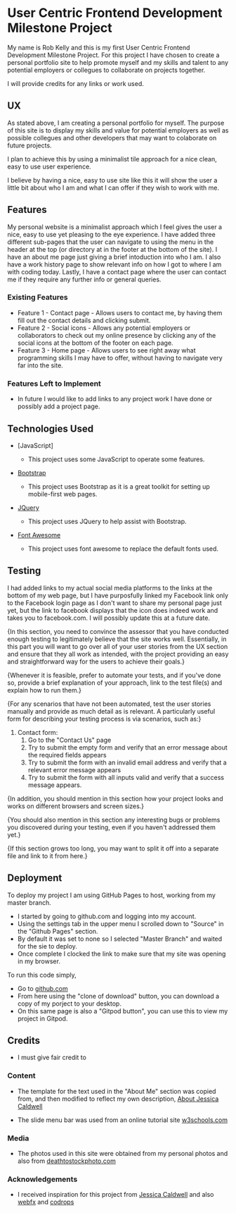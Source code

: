 # User Centric Frontend Development Milestone Project

My name is Rob Kelly and this is my first User Centric Frontend Development Milestone Project.
For this project I have chosen to create a personal portfolio site to help promote myself and
my skills and talent to any potential employers or collegues to collaborate on projects together.
 
I will provide credits for any links or work used.

## UX

As stated above, I am creating a personal portfolio for myself. The purpose of this site is to display my skills and value for
potential employers as well as possible collegues and other developers that may want to colaborate on future projects.

I plan to achieve this by using a minimalist tile approach for a nice clean, easy to use user experience.

I believe by having a nice, easy to use site like this it will show the user a little bit about who I am and what I can offer if they wish to work with me.

## Features

My personal website is a minimalist approach which I feel gives the user a nice, easy to use yet pleasing to the eye experience. I have added three different sub-pages that the user can navigate to using the menu in the header at the top (or directory at in the footer at the bottom of the site).
I have an about me page just giving a brief intoduction into who I am. I also have a work history page to show relevant info on how I got to where I am with coding today. Lastly, I have a contact page where the user can contact me if they require any further info or general queries. 

### Existing Features
* Feature 1 - Contact page - Allows users to contact me, by having them fill out the contact details and clicking submit.
* Feature 2 - Social icons - Allows any potential employers or collaborators to check out my online presence by clicking any of the social icons at the bottom of the footer on each page.
* Feature 3 - Home page - Allows users to see right away what programming skills I may have to offer, without having to navigate very far into the site.

### Features Left to Implement

* In future I would like to add links to any project work I have done or possibly add a project page.

## Technologies Used

* [JavaScript]

    * This project uses some JavaScript to operate some features.

* [Bootstrap](https://getbootstrap.com/docs/4.4/layout/overview/)

    * This project uses Bootstrap as it is a great toolkit for setting up mobile-first web pages.

* [JQuery](https://jquery.com/)

    * This project uses JQuery to help assist with Bootstrap.

* [Font Awesome](https://fontawesome.com/)

    * This project uses font awesome to replace the default fonts used.

## Testing

I had added links to my actual social media platforms to the links at the bottom of my web page, but I have purposfully linked my Facebook link  only to the Facebook login page as I don't want to share my personal page just yet, but the link to facebook displays that the icon does indeed work and takes you to facebook.com. I will possibly update this at a future date. 

{In this section, you need to convince the assessor that you have conducted enough testing to legitimately believe that the site works well. Essentially, in this part you will want to go over all of your user stories from the UX section and ensure that they all work as intended, with the project providing an easy and straightforward way for the users to achieve their goals.}

{Whenever it is feasible, prefer to automate your tests, and if you've done so, provide a brief explanation of your approach, link to the test file(s) and explain how to run them.}

{For any scenarios that have not been automated, test the user stories manually and provide as much detail as is relevant. A particularly useful form for describing your testing process is via scenarios, such as:}

1. Contact form:
    1. Go to the "Contact Us" page
    2. Try to submit the empty form and verify that an error message about the required fields appears
    3. Try to submit the form with an invalid email address and verify that a relevant error message appears
    4. Try to submit the form with all inputs valid and verify that a success message appears.

{In addition, you should mention in this section how your project looks and works on different browsers and screen sizes.}

{You should also mention in this section any interesting bugs or problems you discovered during your testing, even if you haven't addressed them yet.}

{If this section grows too long, you may want to split it off into a separate file and link to it from here.}

## Deployment

To deploy my project I am using GitHub Pages to host, working from my master branch.

* I started by going to github.com and logging into my account.
* Using the settings tab in the upper menu I scrolled down to "Source" in the "Github Pages" section.
* By default it was set to none so I selected "Master Branch" and waited for the sie to deploy.
* Once complete I clocked the link to make sure that my site was opening in my browser.

To run this code simply, 

* Go to [github.com](https://github.com/1208kelly/user_centric_frontend_milestone_project_rk/)
* From here using the "clone of download" button, you can download a copy of my porject to your desktop.
* On this same page is also a "Gitpod button", you can use this to view my project in Gitpod.

## Credits

* I must give fair credit to 


### Content

* The template for the text used in the "About Me" section was copied from, and then modified to reflect my own description, [About Jessica Caldwell](https://www.jessica-caldwell.com/about)

* The slide menu bar was used from an online tutorial site [w3schools.com](https://www.w3schools.com/howto/howto_js_collapse_sidebar.asp)

### Media

* The photos used in this site were obtained from my personal photos and also from [deathtostockphoto.com](https://deathtothestockphoto.com)

### Acknowledgements

* I received inspiration for this project from [Jessica Caldwell](https://www.jessica-caldwell.com/) and also [webfx](https://www.webfx.com/blog/web-design/minimalist-portfolio-website/) and [codrops](https://tympanus.net/codrops/)